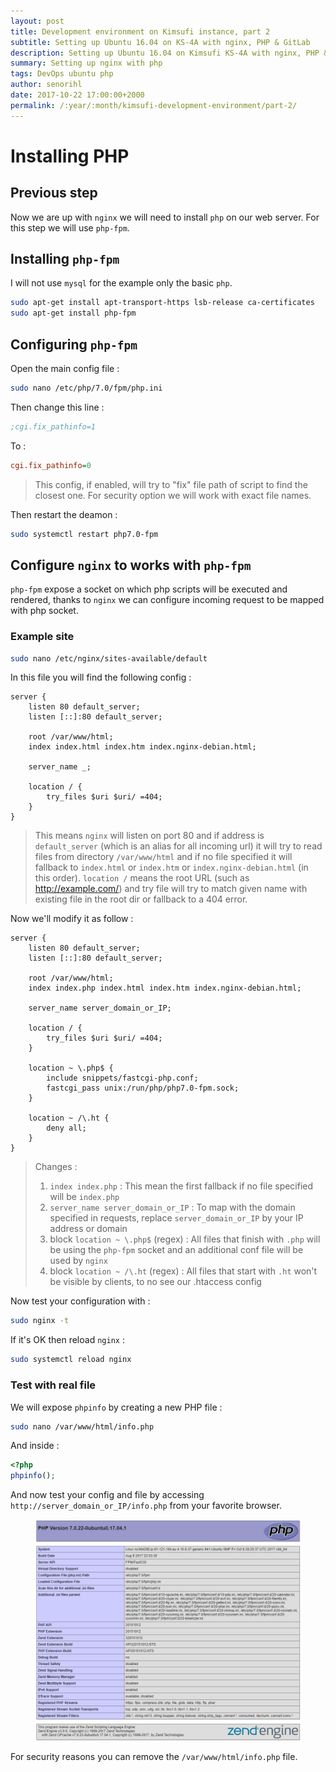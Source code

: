```yaml
---
layout: post
title: Development environment on Kimsufi instance, part 2
subtitle: Setting up Ubuntu 16.04 on KS-4A with nginx, PHP & GitLab
description: Setting up Ubuntu 16.04 on Kimsufi KS-4A with nginx, PHP & GitLab
summary: Setting up nginx with php
tags: DevOps ubuntu php
author: senorihl
date: 2017-10-22 17:00:00+2000
permalink: /:year/:month/kimsufi-development-environment/part-2/
---
```


# Installing PHP

## Previous step 

Now we are up with `nginx` we will need to install `php` on our web server.
For this step we will use `php-fpm`.

## Installing `php-fpm`

I will not use `mysql` for the example only the basic `php`.

```bash
sudo apt-get install apt-transport-https lsb-release ca-certificates
sudo apt-get install php-fpm
```
    
## Configuring `php-fpm`
    
Open the main config file :

```bash
sudo nano /etc/php/7.0/fpm/php.ini
```
    
Then change this line :

```ini
;cgi.fix_pathinfo=1
```
    
To :

```ini
cgi.fix_pathinfo=0
```

> This config, if enabled, will try to "fix" file path of script to find the closest one.
> For security option we will work with exact file names.

Then restart the deamon :

```bash
sudo systemctl restart php7.0-fpm
```

## Configure `nginx` to works with `php-fpm`

`php-fpm` expose a socket on which php scripts will be executed and rendered, thanks to `nginx` we can configure 
incoming request to be mapped with php socket.

### Example site

```bash
sudo nano /etc/nginx/sites-available/default
```

In this file you will find the following config :

```nginx
server {
    listen 80 default_server;
    listen [::]:80 default_server;

    root /var/www/html;
    index index.html index.htm index.nginx-debian.html;

    server_name _;

    location / {
        try_files $uri $uri/ =404;
    }
}
```
    
> This means `nginx` will listen on port 80 and if address is `default_server` (which is an alias for all incoming url)
> it will try to read files from directory `/var/www/html` and if no file specified it will fallback to
> `index.html` or `index.htm` or `index.nginx-debian.html` (in this order).
> `location /` means the root URL (such as http://example.com/) and try file will try to match given name
> with existing file in the root dir or fallback to a 404 error.

Now we'll modify it as follow :

```nginx
server {
    listen 80 default_server;
    listen [::]:80 default_server;

    root /var/www/html;
    index index.php index.html index.htm index.nginx-debian.html;

    server_name server_domain_or_IP;

    location / {
        try_files $uri $uri/ =404;
    }

    location ~ \.php$ {
        include snippets/fastcgi-php.conf;
        fastcgi_pass unix:/run/php/php7.0-fpm.sock;
    }

    location ~ /\.ht {
        deny all;
    }
}
```

> Changes :
> 
> 1. `index index.php` : This mean the first fallback if no file specified will be `index.php`
> 2. `server_name server_domain_or_IP` : To map with the domain specified in requests, replace `server_domain_or_IP` by your IP address or domain
> 3. block `location ~ \.php$` (regex) : All files that finish with `.php` will be using the `php-fpm` socket
> and an additional conf file will be used by `nginx`
> 4. block `location ~ /\.ht` (regex) : All files that start with `.ht` won't be visible by clients, to no see our .htaccess config

Now test your configuration with :

```bash
sudo nginx -t
```

If it's OK then reload `nginx` :

```bash
sudo systemctl reload nginx
```

### Test with real file

We will expose `phpinfo` by creating a new PHP file : 

```bash
sudo nano /var/www/html/info.php
```
    
And inside :

```php
<?php
phpinfo();
```

And now test your config and file by accessing `http://server_domain_or_IP/info.php` from your favorite browser.

<figure class="image">
    <img src="/img/phpinfo.png">
</figure>

For security reasons you can remove the `/var/www/html/info.php` file.
